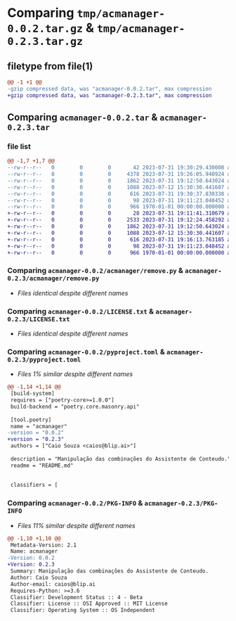 # Comparing `tmp/acmanager-0.0.2.tar.gz` & `tmp/acmanager-0.2.3.tar.gz`

## filetype from file(1)

```diff
@@ -1 +1 @@
-gzip compressed data, was "acmanager-0.0.2.tar", max compression
+gzip compressed data, was "acmanager-0.2.3.tar", max compression
```

## Comparing `acmanager-0.0.2.tar` & `acmanager-0.2.3.tar`

### file list

```diff
@@ -1,7 +1,7 @@
--rw-r--r--   0        0        0       42 2023-07-31 19:30:29.430008 acmanager-0.0.2/acmanager/__init__.py
--rw-r--r--   0        0        0     4378 2023-07-31 19:26:05.940924 acmanager-0.0.2/acmanager/acmanager.py
--rw-r--r--   0        0        0     1862 2023-07-31 19:12:50.643024 acmanager-0.0.2/acmanager/remove.py
--rw-r--r--   0        0        0     1088 2023-07-12 15:30:30.441607 acmanager-0.0.2/LICENSE.txt
--rw-r--r--   0        0        0      616 2023-07-31 19:30:37.830338 acmanager-0.0.2/pyproject.toml
--rw-r--r--   0        0        0       98 2023-07-31 19:11:23.048452 acmanager-0.0.2/README.md
--rw-r--r--   0        0        0      966 1970-01-01 00:00:00.000000 acmanager-0.0.2/PKG-INFO
+-rw-r--r--   0        0        0       28 2023-07-31 19:11:41.310679 acmanager-0.2.3/acmanager/__init__.py
+-rw-r--r--   0        0        0     2533 2023-07-31 19:12:24.458292 acmanager-0.2.3/acmanager/acmanager.py
+-rw-r--r--   0        0        0     1862 2023-07-31 19:12:50.643024 acmanager-0.2.3/acmanager/remove.py
+-rw-r--r--   0        0        0     1088 2023-07-12 15:30:30.441607 acmanager-0.2.3/LICENSE.txt
+-rw-r--r--   0        0        0      616 2023-07-31 19:16:13.763185 acmanager-0.2.3/pyproject.toml
+-rw-r--r--   0        0        0       98 2023-07-31 19:11:23.048452 acmanager-0.2.3/README.md
+-rw-r--r--   0        0        0      966 1970-01-01 00:00:00.000000 acmanager-0.2.3/PKG-INFO
```

### Comparing `acmanager-0.0.2/acmanager/remove.py` & `acmanager-0.2.3/acmanager/remove.py`

 * *Files identical despite different names*

### Comparing `acmanager-0.0.2/LICENSE.txt` & `acmanager-0.2.3/LICENSE.txt`

 * *Files identical despite different names*

### Comparing `acmanager-0.0.2/pyproject.toml` & `acmanager-0.2.3/pyproject.toml`

 * *Files 1% similar despite different names*

```diff
@@ -1,14 +1,14 @@
 [build-system]
 requires = ["poetry-core>=1.0.0"]
 build-backend = "poetry.core.masonry.api"
 
 [tool.poetry]
 name = "acmanager"
-version = "0.0.2"
+version = "0.2.3"
 authors = ["Caio Souza <caios@blip.ai>"]
 
 description = "Manipulação das combinações do Assistente de Conteudo."
 readme = "README.md"
 
 
 classifiers = [
```

### Comparing `acmanager-0.0.2/PKG-INFO` & `acmanager-0.2.3/PKG-INFO`

 * *Files 11% similar despite different names*

```diff
@@ -1,10 +1,10 @@
 Metadata-Version: 2.1
 Name: acmanager
-Version: 0.0.2
+Version: 0.2.3
 Summary: Manipulação das combinações do Assistente de Conteudo.
 Author: Caio Souza
 Author-email: caios@blip.ai
 Requires-Python: >=3.6
 Classifier: Development Status :: 4 - Beta
 Classifier: License :: OSI Approved :: MIT License
 Classifier: Operating System :: OS Independent
```

